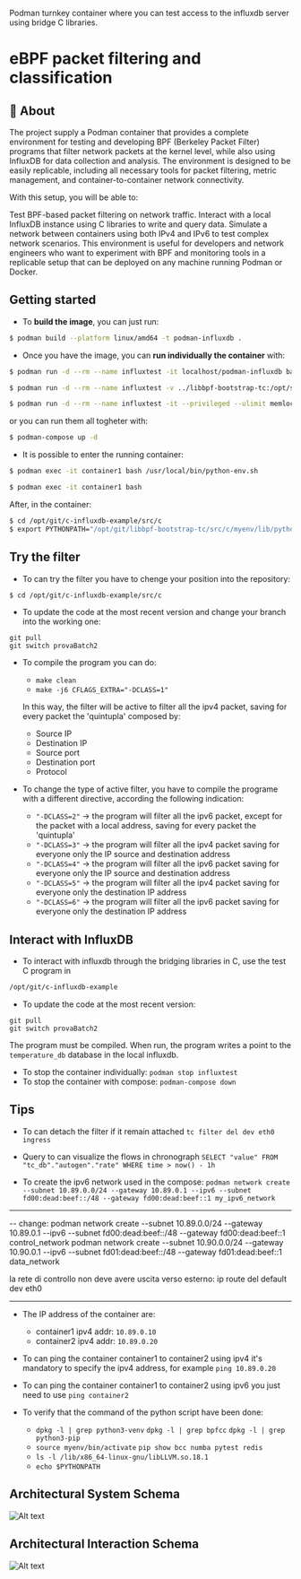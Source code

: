 Podman turnkey container where you can test access to the influxdb server using
bridge C libraries.
# eBPF packet filtering and classification

## 🚀 About


The project supply a Podman container that provides a complete environment for testing and developing BPF (Berkeley Packet Filter) programs that filter network packets at the kernel level, while also using InfluxDB for data collection and analysis. The environment is designed to be easily replicable, including all necessary tools for packet filtering, metric management, and container-to-container network connectivity.

With this setup, you will be able to:

Test BPF-based packet filtering on network traffic.
Interact with a local InfluxDB instance using C libraries to write and query data.
Simulate a network between containers using both IPv4 and IPv6 to test complex network scenarios.
This environment is useful for developers and network engineers who want to experiment with BPF and monitoring tools in a replicable setup that can be deployed on any machine running Podman or Docker.


## Getting started

- To **build the image**, you can just run:
```bash
$ podman build --platform linux/amd64 -t podman-influxdb .
```

- Once you have the image, you can **run individually the container** with:
```bash
$ podman run -d --rm --name influxtest -it localhost/podman-influxdb bash
```

```bash
$ podman run -d --rm --name influxtest -v ../libbpf-bootstrap-tc:/opt/shared/libbpf-bootstrap-tc -it --privileged --ulimit memlock=-1 localhost/podman-influxdb bash
```

```bash
$ podman run -d --rm --name influxtest -it --privileged --ulimit memlock=-1 localhost/podman-influxdb bash
```

or you can run them all togheter with:
```bash
$ podman-compose up -d
```

- It is possible to enter the running container:

```bash
$ podman exec -it container1 bash /usr/local/bin/python-env.sh 
```

```bash
$ podman exec -it container1 bash
```


After, in the container:
```bash
$ cd /opt/git/c-influxdb-example/src/c
$ export PYTHONPATH="/opt/git/libbpf-bootstrap-tc/src/c/myenv/lib/python3.12/site-packages:$PYTHONPATH"
```
    

## Try the filter
- To can try the filter you have to chenge your position into the repository:
```bash
$ cd /opt/git/c-influxdb-example/src/c
```

- To update the code at the most recent version and change your branch into the working one:
```
git pull
git switch provaBatch2
```

- To compile the program you can do:
  - ``` make clean ```
  - ``` make -j6 CFLAGS_EXTRA="-DCLASS=1" ```

  In this way, the filter will be active to filter all the ipv4 packet, saving for every packet the 'quintupla' composed by:
   - Source IP
   - Destination IP
   - Source port
   - Destination port
   - Protocol
   
- To change the type of active filter, you have to compile the programe with a different directive, according the following indication:
    - ``` "-DCLASS=2" ```  -> the program will filter all the ipv6 packet, except for the packet with a local address, saving for every packet the 'quintupla'
    - ``` "-DCLASS=3" ```  -> the program will filter all the ipv4 packet saving for everyone only the IP source and destination address
    - ``` "-DCLASS=4" ```  -> the program will filter all the ipv6 packet saving for everyone only the IP source and destination address
    - ``` "-DCLASS=5" ```  -> the program will filter all the ipv4 packet saving for everyone only the destination IP address
    - ``` "-DCLASS=6" ```  -> the program will filter all the ipv6 packet saving for everyone only the destination IP address
    

## Interact with InfluxDB
- To interact with influxdb through the bridging libraries in C, use the test C
program in
```bash
/opt/git/c-influxdb-example
```

- To update the code at the most recent version:
```
git pull
git switch provaBatch2
```

The program must be compiled. When run, the program writes a point to the
```temperature_db``` database in the local influxdb.

- To stop the container individually: ```podman stop influxtest```
- To stop the container with compose: ```podman-compose down```



## Tips
- To can detach the filter if it remain attached
``` tc filter del dev eth0 ingress ```

- Query to can visualize the flows in chronograph ```SELECT "value" FROM "tc_db"."autogen"."rate" WHERE time > now() - 1h```

- To create the ipv6 network used in the compose: ``` podman network create --subnet 10.89.0.0/24 --gateway 10.89.0.1 --ipv6 --subnet fd00:dead:beef::/48 --gateway fd00:dead:beef::1 my_ipv6_network ```

--------------
-- change: podman network create --subnet 10.89.0.0/24 --gateway 10.89.0.1 --ipv6 --subnet fd00:dead:beef::/48 --gateway fd00:dead:beef::1 control_network
podman network create --subnet 10.90.0.0/24 --gateway 10.90.0.1 --ipv6 --subnet fd01:dead:beef::/48 --gateway fd01:dead:beef::1 data_network

la rete di controllo non deve avere uscita verso esterno:
ip route del default dev eth0

--------------

- The IP address of the container are:
  - container1 ipv4 addr: ``` 10.89.0.10 ```
  - container2 ipv4 addr: ``` 10.89.0.20 ```


- To can ping the container container1 to container2 using ipv4 it's mandatory to specify the ipv4 address, for example ``` ping 10.89.0.20 ```

- To can ping the container container1 to container2 using ipv6 you just need to use ``` ping container2 ```

- To verify that the command of the python script have been done:
  -  ``` dpkg -l | grep python3-venv ```
     ``` dpkg -l | grep bpfcc ```
     ``` dpkg -l | grep python3-pip ```
  - ``` source myenv/bin/activate ```
    ``` pip show bcc numba pytest redis ```
  - ``` ls -l /lib/x86_64-linux-gnu/libLLVM.so.18.1 ```
  - ``` echo $PYTHONPATH ```

## Architectural System Schema 
![Alt text](schema.png)

## Architectural Interaction Schema 
![Alt text](ContainerDiagram.png)
